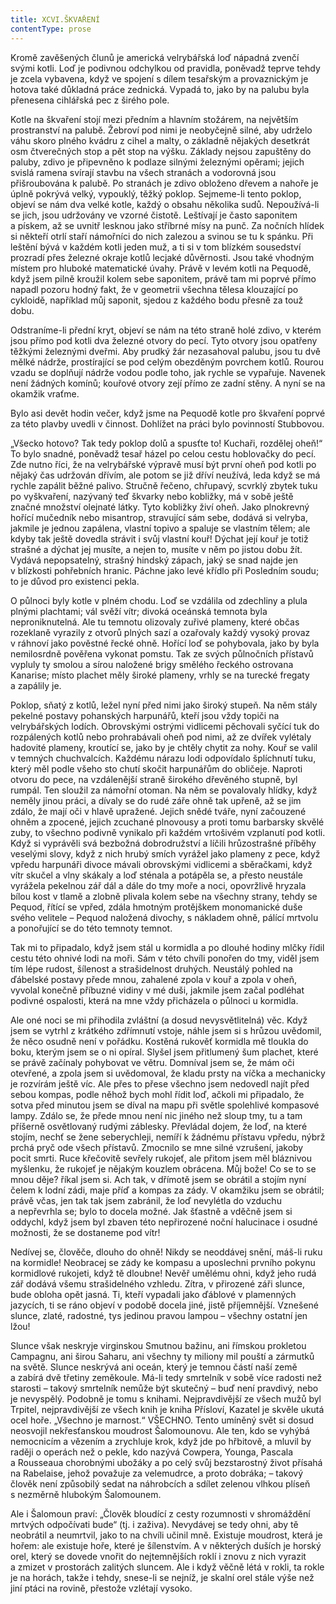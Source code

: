 ```yaml
---
title: XCVI.ŠKVAŘENÍ
contentType: prose
---
```


Kromě zavěšených člunů je americká velrybářská loď nápadná zvenčí svými kotli. Loď je podivnou odchylkou od pravidla, poněvadž teprve tehdy je zcela vybavena, když ve spojení s dílem tesařským a provaznickým je hotova také důkladná práce zednická. Vypadá to, jako by na palubu byla přenesena cihlářská pec z širého pole.

Kotle na škvaření stojí mezi předním a hlavním stožárem, na největším prostranství na palubě. Žebroví pod nimi je neobyčejně silné, aby udrželo váhu skoro plného kvádru z cihel a malty, o základně nějakých desetkrát osm čtverečných stop a pět stop na výšku. Základy nejsou zapuštěny do paluby, zdivo je připevněno k podlaze silnými železnými opěrami; jejich svislá ramena svírají stavbu na všech stranách a vodorovná jsou přišroubována k palubě. Po stranách je zdivo obloženo dřevem a nahoře je úplně pokrývá velký, vypouklý, těžký poklop. Sejmeme-li tento poklop, objeví se nám dva velké kotle, každý o obsahu několika sudů. Nepoužívá-li se jich, jsou udržovány ve vzorné čistotě. Leštívají je často saponitem a pískem, až se uvnitř lesknou jako stříbrné mísy na punč. Za nočních hlídek si někteří otrlí staří námořníci do nich zalezou a svinou se tu k spánku. Při leštění bývá v každém kotli jeden muž, a ti si v tom blízkém sousedství prozradí přes železné okraje kotlů lecjaké důvěrnosti. Jsou také vhodným místem pro hluboké matematické úvahy. Právě v levém kotli na Pequodě, když jsem pilně kroužil kolem sebe saponitem, právě tam mi poprvé přímo napadl pozoru hodný fakt, že v geometrii všechna tělesa klouzající po cykloidě, například můj saponit, sjedou z každého bodu přesně za touž dobu.

Odstraníme-li přední kryt, objeví se nám na této straně holé zdivo, v kterém jsou přímo pod kotli dva železné otvory do pecí. Tyto otvory jsou opatřeny těžkými železnými dveřmi. Aby prudký žár nezasahoval palubu, jsou tu dvě mělké nádrže, prostírající se pod celým obezděným povrchem kotlů. Rourou vzadu se doplňují nádrže vodou podle toho, jak rychle se vypařuje. Navenek není žádných komínů; kouřové otvory zejí přímo ze zadní stěny. A nyní se na okamžik vraťme.

Bylo asi devět hodin večer, když jsme na Pequodě kotle pro škvaření poprvé za této plavby uvedli v činnost. Dohlížet na práci bylo povinností Stubbovou.

„Všecko hotovo? Tak tedy poklop dolů a spusťte to! Kuchaři, rozdělej oheň!“ To bylo snadné, poněvadž tesař házel po celou cestu hoblovačky do pecí. Zde nutno říci, že na velrybářské výpravě musí být první oheň pod kotli po nějaký čas udržován dřívím, ale potom se již dříví neužívá, leda když se má rychle zapálit běžné palivo. Stručně řečeno, chřupavý, scvrklý zbytek tuku po vyškvaření, nazývaný teď škvarky nebo kobližky, má v sobě ještě značné množství olejnaté látky. Tyto kobližky živí oheň. Jako plnokrevný hořící mučedník nebo misantrop, stravující sám sebe, dodává si velryba, jakmile je jednou zapálena, vlastní topivo a spaluje se vlastním tělem; ale kdyby tak ještě dovedla strávit i svůj vlastní kouř! Dýchat její kouř je totiž strašné a dýchat jej musíte, a nejen to, musíte v něm po jistou dobu žít. Vydává nepopsatelný, strašný hindský zápach, jaký se snad najde jen v blízkosti pohřebních hranic. Páchne jako levé křídlo při Posledním soudu; to je důvod pro existenci pekla.

O půlnoci byly kotle v plném chodu. Loď se vzdálila od zdechliny a plula plnými plachtami; vál svěží vítr; divoká oceánská temnota byla neproniknutelná. Ale tu temnotu olizovaly zuřivé plameny, které občas rozeklaně vyrazily z otvorů plných sazí a ozařovaly každý vysoký provaz v ráhnoví jako pověstné řecké ohně. Hořící loď se pohybovala, jako by byla nemilosrdně pověřena vykonat pomstu. Tak ze svých půlnočních přístavů vypluly ty smolou a sírou naložené brigy smělého řeckého ostrovana Kanarise; místo plachet měly široké plameny, vrhly se na turecké fregaty a zapálily je.

Poklop, sňatý z kotlů, ležel nyní před nimi jako široký stupeň. Na něm stály pekelné postavy pohanských harpunářů, kteří jsou vždy topiči na velrybářských lodích. Obrovskými ostrými vidlicemi pěchovali syčící tuk do rozpálených kotlů nebo prohrabávali oheň pod nimi, až ze dvířek vylétaly hadovité plameny, kroutící se, jako by je chtěly chytit za nohy. Kouř se valil v temných chuchvalcích. Každému nárazu lodi odpovídalo šplíchnutí tuku, který měl podle všeho sto chutí skočit harpunářům do obličeje. Naproti otvoru do pece, na vzdálenější straně širokého dřevěného stupně, byl rumpál. Ten sloužil za námořní otoman. Na něm se povalovaly hlídky, když neměly jinou práci, a dívaly se do rudé záře ohně tak upřeně, až se jim zdálo, že mají oči v hlavě upražené. Jejich snědé tváře, nyní začouzené ohněm a zpocené, jejich zcuchané plnovousy a proti tomu barbarsky skvělé zuby, to všechno podivně vynikalo při každém vrtošivém vzplanutí pod kotli. Když si vyprávěli svá bezbožná dobrodružství a líčili hrůzostrašné příběhy veselými slovy, když z nich hrubý smích vyrážel jako plameny z pece, když vpředu harpunáři divoce mávali obrovskými vidlicemi a sběračkami, když vítr skučel a vlny skákaly a loď sténala a potápěla se, a přesto neustále vyrážela pekelnou zář dál a dále do tmy moře a noci, opovržlivě hryzala bílou kost v tlamě a zlobně plivala kolem sebe na všechny strany, tehdy se Pequod, řítící se vpřed, zdála hmotným protějškem monomanické duše svého velitele – Pequod naložená divochy, s nákladem ohně, pálící mrtvolu a ponořující se do této temnoty temnot.

Tak mi to připadalo, když jsem stál u kormidla a po dlouhé hodiny mlčky řídil cestu této ohnivé lodi na moři. Sám v této chvíli ponořen do tmy, viděl jsem tím lépe rudost, šílenost a strašidelnost druhých. Neustálý pohled na ďábelské postavy přede mnou, zahalené zpola v kouř a zpola v oheň, vyvolal konečně příbuzné vidiny v mé duši, jakmile jsem začal podléhat podivné ospalosti, která na mne vždy přicházela o půlnoci u kormidla.

Ale oné noci se mi přihodila zvláštní (a dosud nevysvětlitelná) věc. Když jsem se vytrhl z krátkého zdřímnutí vstoje, náhle jsem si s hrůzou uvědomil, že něco osudně není v pořádku. Kostěná rukověť kormidla mě tloukla do boku, kterým jsem se o ni opíral. Slyšel jsem přitlumený šum plachet, které se právě začínaly pohybovat ve větru. Domníval jsem se, že mám oči otevřené, a zpola jsem si uvědomoval, že kladu prsty na víčka a mechanicky je rozvírám ještě víc. Ale přes to přese všechno jsem nedovedl najít před sebou kompas, podle něhož bych mohl řídit loď, ačkoli mi připadalo, že sotva před minutou jsem se díval na mapu při světle spolehlivé kompasové lampy. Zdálo se, že přede mnou není nic jiného než sloup tmy, tu a tam příšerně osvětlovaný rudými záblesky. Převládal dojem, že loď, na které stojím, nechť se žene seberychleji, nemíří k žádnému přístavu vpředu, nýbrž prchá pryč ode všech přístavů. Zmocnilo se mne silné vzrušení, jakoby pocit smrti. Ruce křečovitě sevřely rukojeť, ale přitom jsem měl bláznivou myšlenku, že rukojeť je nějakým kouzlem obrácena. Můj bože! Co se to se mnou děje? říkal jsem si. Ach tak, v dřímotě jsem se obrátil a stojím nyní čelem k lodní zádi, maje příď a kompas za zády. V okamžiku jsem se obrátil; právě včas, jen tak tak jsem zabránil, že loď nevylétla do vzduchu a nepřevrhla se; bylo to docela možné. Jak šťastně a vděčně jsem si oddychl, když jsem byl zbaven této nepřirozené noční halucinace i osudné možnosti, že se dostaneme pod vítr!

Nedívej se, člověče, dlouho do ohně! Nikdy se neoddávej snění, máš-li ruku na kormidle! Neobracej se zády ke kompasu a uposlechni prvního pokynu kormidlové rukojeti, když tě dloubne! Nevěř umělému ohni, když jeho rudá zář dodává všemu strašidelného vzhledu. Zítra, v přirozené záři slunce, bude obloha opět jasná. Ti, kteří vypadali jako ďáblové v plamenných jazycích, ti se ráno objeví v podobě docela jiné, jistě příjemnější. Vznešené slunce, zlaté, radostné, tys jedinou pravou lampou – všechny ostatní jen lžou!

Slunce však neskryje virginskou Smutnou bažinu, ani římskou prokletou Campagnu, ani širou Saharu, ani všechny ty miliony mil pouští a zármutků na světě. Slunce neskrývá ani oceán, který je temnou částí naší země a zabírá dvě třetiny zeměkoule. Má-li tedy smrtelník v sobě více radosti než starosti – takový smrtelník nemůže být skutečný – buď není pravdivý, nebo je nevyspělý. Podobně je tomu s knihami. Nejpravdivější ze všech mužů byl Trpitel, nejpravdivější ze všech knih je kniha Přísloví, Kazatel je skvěle ukutá ocel hoře. „Všechno je marnost.“ VŠECHNO. Tento umíněný svět si dosud neosvojil nekřesťanskou moudrost Šalomounovu. Ale ten, kdo se vyhýbá nemocnicím a vězením a zrychluje krok, když jde po hřbitově, a mluvil by raději o operách než o pekle, kdo nazývá Cowpera, Younga, Pascala a Rousseaua chorobnými ubožáky a po celý svůj bezstarostný život přísahá na Rabelaise, jehož považuje za velemudrce, a proto dobráka; – takový člověk není způsobilý sedat na náhrobcích a sdílet zelenou vlhkou plíseň s nezměrně hlubokým Šalomounem.

Ale i Šalomoun praví: „Člověk bloudící z cesty rozumnosti v shromáždění mrtvých odpočívati bude“ (tj. i zaživa). Nevydávej se tedy ohni, aby tě neobrátil a neumrtvil, jako to na chvíli učinil mně. Existuje moudrost, která je hořem: ale existuje hoře, které je šílenstvím. A v některých duších je horský orel, který se dovede vnořit do nejtemnějších roklí i znovu z nich vyrazit a zmizet v prostorách zalitých sluncem. Ale i když věčně létá v rokli, ta rokle je na horách, takže i tehdy, snese-li se nejníž, je skalní orel stále výše než jiní ptáci na rovině, přestože vzlétají vysoko.
